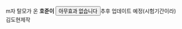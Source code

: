 <html>
<head></head>
<body>
m자 탈모가 온 <strong>호준이</strong style=backgroundColor:blue>
<input type = "button" value="아무효과 없습니다"
    >추후 업데이트 예정(시험기간이라)<br>김도현제작</br></body>

</html>


